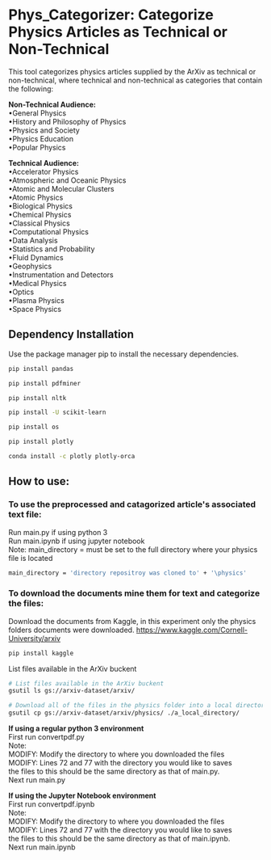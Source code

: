 # Phys_Categorizer: Categorize Physics Articles as Technical or Non-Technical
This tool categorizes physics articles supplied by the ArXiv as technical or non-technical, where technical and non-technical as categories that contain the following:

**Non-Technical Audience:**  
•General Physics  
•History and Philosophy of Physics  
•Physics and Society  
•Physics Education  
•Popular Physics  
  
**Technical Audience:**  
•Accelerator Physics  
•Atmospheric and Oceanic Physics  
•Atomic and Molecular Clusters  
•Atomic Physics  
•Biological Physics  
•Chemical Physics  
•Classical Physics  
•Computational Physics  
•Data Analysis  
•Statistics and Probability  
•Fluid Dynamics  
•Geophysics  
•Instrumentation and Detectors  
•Medical Physics  
•Optics  
•Plasma Physics  
•Space Physics  

## Dependency Installation

Use the package manager pip to install the necessary dependencies.

```bash
pip install pandas
```

```bash
pip install pdfminer
```

```bash
pip install nltk
```

```bash
pip install -U scikit-learn
```

```bash
pip install os
```

```bash
pip install plotly
```


```bash
conda install -c plotly plotly-orca
```

## How to use:  
### To use the preprocessed and catagorized article's associated text file:
Run main.py if using python 3  
Run main.ipynb if using jupyter notebook  
Note: main_directory = must be set to the full directory where your physics file is located  

```bash
main_directory = 'directory repositroy was cloned to' + '\physics'
```

### To download the documents mine them for text and categorize the files: 
Download the documents from Kaggle, in this experiment only the physics folders documents were downloaded.
https://www.kaggle.com/Cornell-University/arxiv

```bash
pip install kaggle
```
List files available in the ArXiv buckent  
```bash
# List files available in the ArXiv buckent  
gsutil ls gs://arxiv-dataset/arxiv/  

# Download all of the files in the physics folder into a local directory
gsutil cp gs://arxiv-dataset/arxiv/physics/ ./a_local_directory/  
```



**If using a regular python 3 environment**  
First run convertpdf.py  
Note:  
MODIFY: Modify the directory to where you downloaded the files  
MODIFY: Lines 72 and 77 with the directory you would like to saves  
the files to this should be the same directory as that of main.py.  
Next run main.py  

**If using the Jupyter Notebook environment**  
First run convertpdf.ipynb  
Note:  
MODIFY: Modify the directory to where you downloaded the files  
MODIFY: Lines 72 and 77 with the directory you would like to saves  
the files to this should be the same directory as that of main.ipynb.  
Next run main.ipynb    

